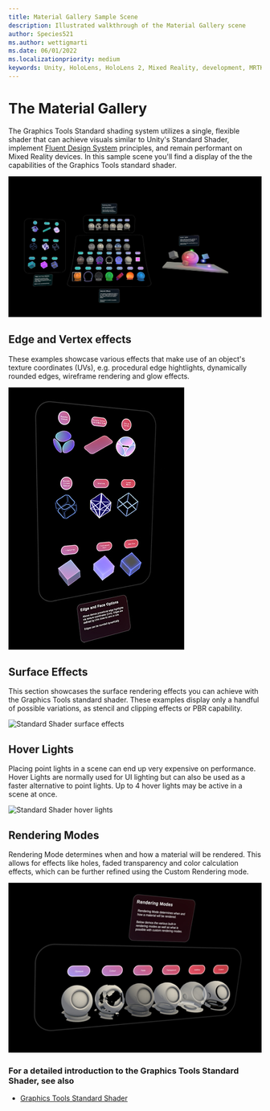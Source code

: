 ```yaml
---
title: Material Gallery Sample Scene
description: Illustrated walkthrough of the Material Gallery scene
author: Species521
ms.author: wettigmarti
ms.date: 06/01/2022
ms.localizationpriority: medium
keywords: Unity, HoloLens, HoloLens 2, Mixed Reality, development, MRTK, Graphics Tools, MRGT, MR Graphics Tools, Standard Shader, Animation
---
```


# The Material Gallery

The Graphics Tools Standard shading system utilizes a single, flexible shader that can achieve visuals similar to Unity's Standard Shader, implement [Fluent Design System](https://www.microsoft.com/design/fluent/) principles, and remain performant on Mixed Reality devices.
In this sample scene you'll find a display of the the capabilities of the Graphics Tools standard shader.

![Standard Shader sample scene](images/SampleScenes/materialGallery_01.JPG)
    

## Edge and Vertex effects

These examples showcase various effects that make use of an object's texture coordinates (UVs), e.g. procedural edge hightlights, dynamically rounded edges, wireframe rendering and glow effects.

![Standard Shader edge and vertex effects](images/SampleScenes/edge_vertex_effects_01.jpg)

## Surface Effects

This section showcases the surface rendering effects you can achieve with the Graphics Tools standard shader.
These examples display only a handful of possible variations, as stencil and clipping effects or PBR capability.

![Standard Shader surface effects](images/SampleScenes/materialGallery_sample_01.gif)

## Hover Lights

Placing point lights in a scene can end up very expensive on performance.
Hover Lights are normally used for UI lighting but can also be used as a faster alternative to point lights.
Up to 4 hover lights may be active in a scene at once.

![Standard Shader hover lights](images/SampleScenes/hoverLight_sample_01.gif)

## Rendering Modes

Rendering Mode determines when and how a material will be rendered.
This allows for effects like holes, faded transparency and color calculation effects, which can be further refined using the Custom Rendering mode.

![Standard Shader rendering modes](images/SampleScenes/renderModes_sample_01.jpg)

### For a detailed introduction to the Graphics Tools Standard Shader, see also

* [Graphics Tools Standard Shader](standard-shader.md)









